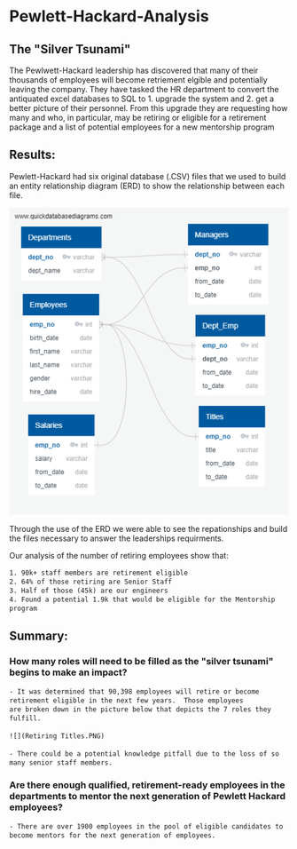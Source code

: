 # Pewlett-Hackard-Analysis

## The "Silver Tsunami" 

The Pewlwett-Hackard leadership has discovered that many of their thousands of employees will become retriement elgible and potentially leaving the company.  They have tasked the HR department to convert the antiquated excel databases to SQL to 1. upgrade the system and 2. get a better picture of their personnel.  From this upgrade they are requesting how many and who, in particular, may be retiring or eligible for a retirement package and a list of potential employees for a new mentorship program

## Results: 

Pewlett-Hackard had six original database (.CSV) files that we used to build an entity relationship diagram (ERD) to show the relationship between each file.

 ![](EmployeeDB.png)
 
Through the use of the ERD we were able to see the repationships and build the files necessary to answer the leaderships requirments.

Our analysis of the number of retiring employees show that:

    1. 90k+ staff members are retirement eligible
    2. 64% of those retiring are Senior Staff
    3. Half of those (45k) are our engineers 
    4. Found a potential 1.9k that would be eligible for the Mentorship program

## Summary:

### How many roles will need to be filled as the "silver tsunami" begins to make an impact?


    - It was determined that 90,398 employees will retire or become retirement eligible in the next few years.  Those employees 
    are broken down in the picture below that depicts the 7 roles they fulfill.
    
    ![](Retiring Titles.PNG)
    
    - There could be a potential knowledge pitfall due to the loss of so many senior staff members.
  
### Are there enough qualified, retirement-ready employees in the departments to mentor the next generation of Pewlett Hackard employees?

    - There are over 1900 employees in the pool of eligible candidates to become mentors for the next generation of employees.
  
